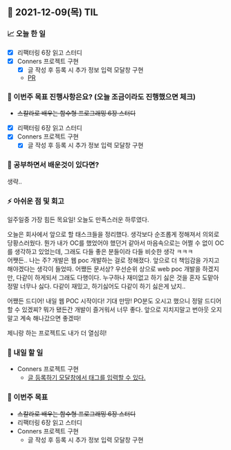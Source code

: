 ## 📆 2021-12-09(목) TIL

### 📈 오늘 한 일
- [x] 리팩터링 6장 읽고 스터디
- [x] Conners 프로젝트 구현
  - [x] 글 작성 후 등록 시 추가 정보 입력 모달창 구현
  - [PR](https://github.com/jennie-harang/Conners/pull/71)

### 🦄 이번주 목표 진행사항은요? (오늘 조금이라도 진행했으면 체크)
- ~~스칼라로 배우는 함수형 프로그래밍 6장 스터디~~
- [x] 리팩터링 6장 읽고 스터디
- [x] Conners 프로젝트 구현
  - [x] 글 작성 후 등록 시 추가 정보 입력 모달창 구현

### 🤔 공부하면서 배운것이 있다면?
생략..

### ⚡ 아쉬운 점 및 회고
일주일중 가장 힘든 목요일! 오늘도 만족스러운 하루였다.   

오늘은 회사에서 앞으로 할 태스크들을 정리했다. 생각보다 순조롭게 정해져서 의외로 당황스러웠다. 뭔가 내가 OC를 했었어야 했던거 같아서 마음속으로는 어쩔 수 없이 OC를 생각하고 있었는데, 그래도 다들 좋은 분들이라 다들 비슷한 생각 ㅋㅋㅋ   
어쨋든.. 나는 주? 개발은 웹 poc 개발하는 걸로 정해졌다. 앞으로 더 책임감을 가지고 해야겠다는 생각이 들었따. 어쨌든 문서상? 우선순위 상으로 web poc 개발을 하겠지만, 다같이 하게되서 그래도 다행이다. 누구하나 재미없고 하기 싫은 것을 혼자 도맡아 정말 너무나 싫다. 다같이 재밌고, 하기싫어도 다같이 하기 싫은게 났지..   

어쨌든 드디어! 내일 웹 POC 시작이다! 기대 만땅! PO분도 오시고 했으니 정말 드디어 할 수 있겠찌? 뭐가 됐든간 개발이 즐거워서 너무 좋다. 앞으로 지치지말고 번아웃 오지말고 계속 해나갔으면 좋겠따!    

제니랑 하는 프로젝트도 내가 더 열심히!

### 🚀 내일 할 일
- Conners 프로젝트 구현
  - [글 등록하기 모달창에서 태그를 입력할 수 있다.](https://github.com/jennie-harang/Conners/issues/72)

### 🎯 이번주 목표
- ~~스칼라로 배우는 함수형 프로그래밍 6장 스터디~~
- 리팩터링 6장 읽고 스터디
- Conners 프로젝트 구현
  - 글 작성 후 등록 시 추가 정보 입력 모달창 구현
